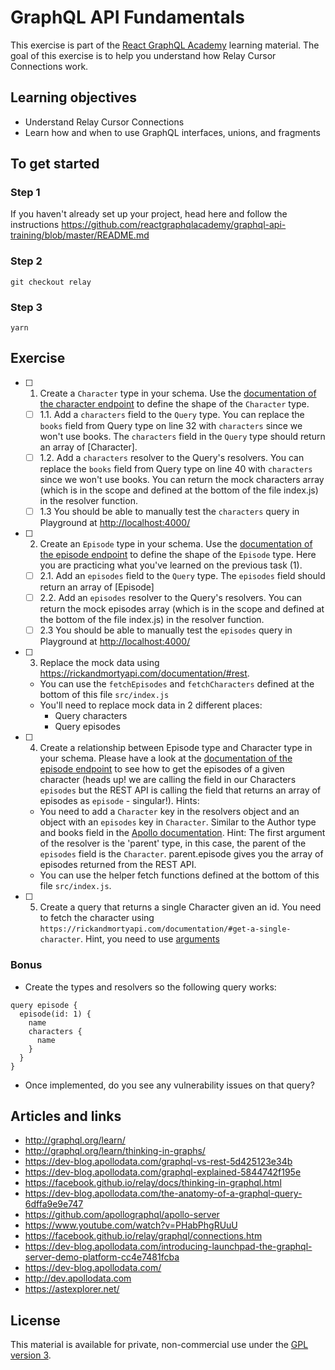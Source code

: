 # GraphQL API Fundamentals

This exercise is part of the [React GraphQL Academy](http://reactgraphql.academy) learning material. The goal of this exercise is to help you understand how Relay Cursor Connections work.

## Learning objectives

- Understand Relay Cursor Connections
- Learn how and when to use GraphQL interfaces, unions, and fragments

## To get started

### Step 1

If you haven't already set up your project, head here and follow the instructions https://github.com/reactgraphqlacademy/graphql-api-training/blob/master/README.md

### Step 2

```console
git checkout relay
```

### Step 3

```console
yarn
```

## Exercise

- [ ] 1. Create a `Character` type in your schema. Use the [documentation of the character endpoint](https://rickandmortyapi.com/documentation/#character-schema) to define the shape of the `Character` type.

  - [ ] 1.1. Add a `characters` field to the `Query` type. You can replace the `books` field from Query type on line 32 with `characters` since we won't use books. The `characters` field in the `Query` type should return an array of [Character].
  - [ ] 1.2. Add a `characters` resolver to the Query's resolvers. You can replace the `books` field from Query type on line 40 with `characters` since we won't use books. You can return the mock characters array (which is in the scope and defined at the bottom of the file index.js) in the resolver function.
  - [ ] 1.3 You should be able to manually test the `characters` query in Playground at [http://localhost:4000/](http://localhost:4000/)

- [ ] 2. Create an `Episode` type in your schema. Use the [documentation of the episode endpoint](https://rickandmortyapi.com/documentation/#episode-schema) to define the shape of the `Episode` type. Here you are practicing what you've learned on the previous task (1).

  - [ ] 2.1. Add an `episodes` field to the `Query` type. The `episodes` field should return an array of [Episode]
  - [ ] 2.2. Add an `episodes` resolver to the Query's resolvers. You can return the mock episodes array (which is in the scope and defined at the bottom of the file index.js) in the resolver function.
  - [ ] 2.3 You should be able to manually test the `episodes` query in Playground at [http://localhost:4000/](http://localhost:4000/)

- [ ] 3. Replace the mock data using https://rickandmortyapi.com/documentation/#rest.

  - You can use the `fetchEpisodes` and `fetchCharacters` defined at the bottom of this file `src/index.js`
  - You'll need to replace mock data in 2 different places:
    - Query characters
    - Query episodes

- [ ] 4. Create a relationship between Episode type and Character type in your schema. Please have a look at the [documentation of the episode endpoint](https://rickandmortyapi.com/documentation/#episode-schema) to see how to get the episodes of a given character (heads up! we are calling the field in our Characters `episodes` but the REST API is calling the field that returns an array of episodes as `episode` - singular!). Hints:

  - You need to add a `Character` key in the resolvers object and an object with an `episodes` key in `Character`. Similar to the Author type and books field in the [Apollo documentation](https://www.apollographql.com/docs/apollo-server/essentials/data#resolver-map). Hint: The first argument of the resolver is the 'parent' type, in this case, the parent of the `episodes` field is the `Character`. parent.episode gives you the array of episodes returned from the REST API.
  - You can use the helper fetch functions defined at the bottom of this file `src/index.js`.

- [ ] 5. Create a query that returns a single Character given an id. You need to fetch the character using `https://rickandmortyapi.com/documentation/#get-a-single-character`. Hint, you need to use [arguments](https://graphql.org/graphql-js/passing-arguments/)

### Bonus

- Create the types and resolvers so the following query works:

```
query episode {
  episode(id: 1) {
    name
    characters {
      name
    }
  }
}
```

- Once implemented, do you see any vulnerability issues on that query?

## Articles and links

- http://graphql.org/learn/
- http://graphql.org/learn/thinking-in-graphs/
- https://dev-blog.apollodata.com/graphql-vs-rest-5d425123e34b
- https://dev-blog.apollodata.com/graphql-explained-5844742f195e
- https://facebook.github.io/relay/docs/thinking-in-graphql.html
- https://dev-blog.apollodata.com/the-anatomy-of-a-graphql-query-6dffa9e9e747
- https://github.com/apollographql/apollo-server
- https://www.youtube.com/watch?v=PHabPhgRUuU
- https://facebook.github.io/relay/graphql/connections.htm
- https://dev-blog.apollodata.com/introducing-launchpad-the-graphql-server-demo-platform-cc4e7481fcba
- https://dev-blog.apollodata.com/
- http://dev.apollodata.com
- https://astexplorer.net/

## License

This material is available for private, non-commercial use under the [GPL version 3](http://www.gnu.org/licenses/gpl-3.0-standalone.html).
